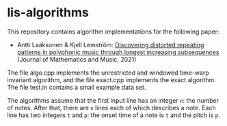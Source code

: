 # lis-algorithms

This repository contains algorithm implementations for the following paper:

* Antti Laaksonen & Kjell Lemström: [Discovering distorted repeating patterns in polyphonic music through longest increasing subsequences](https://doi.org/10.1080/17459737.2021.1896811) (Journal of Mathematics and Music, 2021)

The file algo.cpp implements the unrestricted and windowed time-warp invariant algorithm, and the file exact.cpp implements the exact algorithm. The file test.in contains a small example data set.

The algorithms assume that the first input line has an integer `n`: the number of notes. After that, there are `n` lines each of which describes a note. Each line has two integers `t` and `p`: the onset time of a note is `t` and the pitch is `p`.
